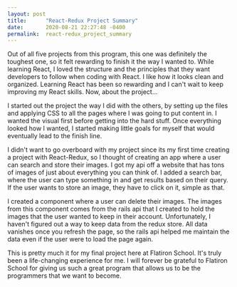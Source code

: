 ```yaml
---
layout: post
title:      "React-Redux Project Summary"
date:       2020-08-21 22:27:48 -0400
permalink:  react-redux_project_summary
---
```



Out of all five projects from this program, this one was definitely the toughest one, so it felt rewarding to finish it the way I wanted to. While learning React, I loved the structure and the principles that they want developers to follow when coding with React. I like how it looks clean and organized. Learning React has been so rewarding and I can't wait to keep improving my React skills. Now, about the project...

I started out the project the way I did with the others, by setting up the files and applying CSS to all the pages where I was going to put content in. I wanted the visual first before getting into the hard stuff. Once everything looked how I wanted, I started making little goals for myself that would eventually lead to the finish line.

I didn't want to go overboard with my project since its my first time creating a project with React-Redux, so I thought of creating an app where a user can search and store their images. I got my api off a website that has tons of images of just about everything you can think of. I added a search bar, where the user can type something in and get results based on their query. If the user wants to store an image, they have to click on it, simple as that. 

I created a component where a user can delete their images. The images from this component comes from the rails api that I created to hold the images that the user wanted to keep in their account. Unfortunately, I haven't figured out a way to keep data from the redux store. All data vanishes once you refresh the page, so the rails api helped me maintain the data even if the user were to load the page again. 

This is pretty much it for my final project here at Flatiron School. It's truly been a life-changing experience for me. I will forever be grateful to Flatiron School for giving us such a great program that allows us to be the programmers that we want to become.

